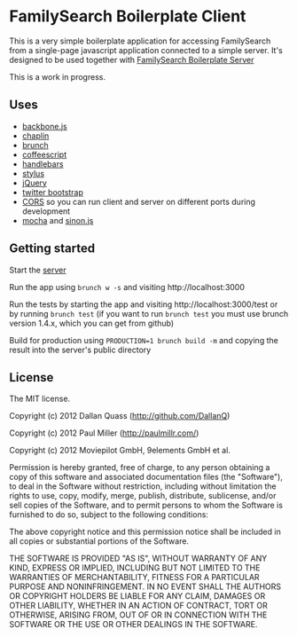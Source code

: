 # FamilySearch Boilerplate Client

This is a very simple boilerplate application for accessing FamilySearch from a single-page javascript application
connected to a simple server.
It's designed to be used together with [FamilySearch Boilerplate Server](https://github.com/DallanQ/familysearch-boilerplate-server)

This is a work in progress.

## Uses

* [backbone.js](http://backbonejs.org/)
* [chaplin](https://github.com/chaplinjs/chaplin)
* [brunch](http://brunch.io/)
* [coffeescript](http://coffeescript.org)
* [handlebars](http://handlebarsjs.com/)
* [stylus](http://learnboost.github.com/stylus/)
* [jQuery](http://jquery.com/)
* [twitter bootstrap](http://twitter.github.com/bootstrap/)
* [CORS](http://en.wikipedia.org/wiki/Cross-origin_resource_sharing) so you can run client and server on different ports during development
* [mocha](http://mochajs.org/) and [sinon.js](http://sinonjs.org/)

## Getting started

Start the [server](https://github.com/DallanQ/familysearch-boilerplate-server)

Run the app using `brunch w -s` and visiting http://localhost:3000

Run the tests by starting the app and visiting http://localhost:3000/test
or by running `brunch test`
(if you want to run `brunch test` you must use brunch version 1.4.x, which you can get from github)

Build for production using `PRODUCTION=1 brunch build -m` and copying the result into the server's public directory

## License
The MIT license.

Copyright (c) 2012 Dallan Quass (http://github.com/DallanQ)

Copyright (c) 2012 Paul Miller (http://paulmillr.com/)

Copyright (c) 2012 Moviepilot GmbH, 9elements GmbH et al.

Permission is hereby granted, free of charge, to any person obtaining a copy of
this software and associated documentation files (the "Software"), to deal in
the Software without restriction, including without limitation the rights to
use, copy, modify, merge, publish, distribute, sublicense, and/or sell copies
of the Software, and to permit persons to whom the Software is furnished to do
so, subject to the following conditions:

The above copyright notice and this permission notice shall be included in all
copies or substantial portions of the Software.

THE SOFTWARE IS PROVIDED "AS IS", WITHOUT WARRANTY OF ANY KIND, EXPRESS OR
IMPLIED, INCLUDING BUT NOT LIMITED TO THE WARRANTIES OF MERCHANTABILITY,
FITNESS FOR A PARTICULAR PURPOSE AND NONINFRINGEMENT. IN NO EVENT SHALL THE
AUTHORS OR COPYRIGHT HOLDERS BE LIABLE FOR ANY CLAIM, DAMAGES OR OTHER
LIABILITY, WHETHER IN AN ACTION OF CONTRACT, TORT OR OTHERWISE, ARISING FROM,
OUT OF OR IN CONNECTION WITH THE SOFTWARE OR THE USE OR OTHER DEALINGS IN THE
SOFTWARE.
